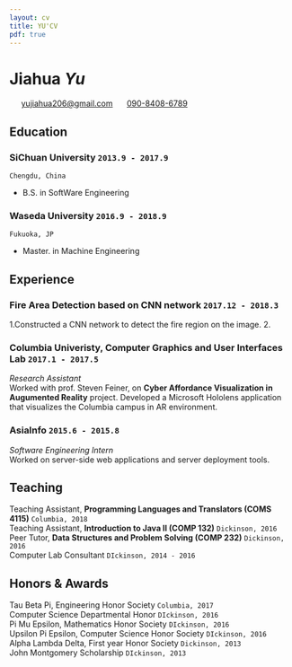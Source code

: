 ```yaml
---
layout: cv
title: YU'CV
pdf: true
---
```

# Jiahua _Yu_

<div id="webaddress">
<i class="fi-home" style="margin-left:1em"></i>
<a href="yujiahua206@gmail.com" style="margin-left:0.5em">yujiahua206@gmail.com</a>
<i class="fi-mail" style="margin-left:1em"></i>
<a href="090-8408-6789" style="margin-left:0.5em">090-8408-6789</a>
</div>

## Education

### __SiChuan University__ `2013.9 - 2017.9`
```
Chengdu, China 
```
- B.S. in SoftWare Engineering

### __Waseda University__ `2016.9 - 2018.9`
```
Fukuoka, JP
```
- Master. in Machine Engineering

## Experience

### Fire Area Detection based on CNN network `2017.12 - 2018.3`
1.Constructed a CNN network to detect the fire region on the image.
2.

### __Columbia Univeristy, Computer Graphics and User Interfaces Lab__ `2017.1 - 2017.5`
_Research Assistant_<br>
Worked with prof. Steven Feiner, on __Cyber Affordance Visualization in Augumented Reality__ project. Developed a Microsoft Hololens application that visualizes the Columbia campus in AR environment.

### __AsiaInfo__ `2015.6 - 2015.8`
_Software Engineering Intern_<br>
Worked on server-side web applications and server deployment tools.


## Teaching

Teaching Assistant, __Programming Languages and Translators (COMS 4115)__ `Columbia, 2018` <br>
Teaching Assistant, __Introduction to Java II (COMP 132)__ `Dickinson, 2016` <br>
Peer Tutor, __Data Structures and Problem Solving (COMP 232)__ `Dickinson, 2016` <br>
Computer Lab Consultant `DIckinson, 2014 - 2016` <br>


## Honors & Awards

Tau Beta Pi, Engineering Honor Society `Columbia, 2017` <br>
Computer Science Departmental Honor `DIckinson, 2016` <br>
Pi Mu Epsilon, Mathematics Honor Society `DIckinson, 2016` <br>
Upsilon Pi Epsilon, Computer Science Honor Society  `DIckinson, 2016` <br>
Alpha Lambda Delta, First year Honor Society `Dickinson, 2013`<br>
John Montgomery Scholarship `DIckinson, 2013` <br>

<!-- ### Footer

Last updated: May 2013 -->
